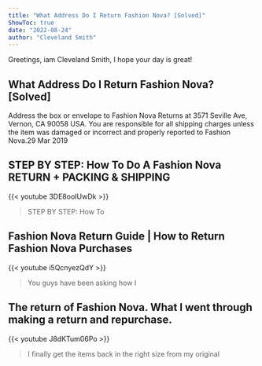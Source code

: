 ```yaml
---
title: "What Address Do I Return Fashion Nova? [Solved]"
ShowToc: true 
date: "2022-08-24"
author: "Cleveland Smith" 
---
```


Greetings, iam Cleveland Smith, I hope your day is great!
## What Address Do I Return Fashion Nova? [Solved]
 Address the box or envelope to Fashion Nova Returns at 3571 Seville Ave, Vernon, CA 90058 USA. You are responsible for all shipping charges unless the item was damaged or incorrect and properly reported to Fashion Nova.29 Mar 2019

## STEP BY STEP: How To Do A Fashion Nova RETURN + PACKING & SHIPPING
{{< youtube 3DE8ooIUwDk >}}
>STEP BY STEP: How To 

## Fashion Nova Return Guide | How to Return Fashion Nova Purchases
{{< youtube i5QcnyezQdY >}}
>You guys have been asking how I 

## The return of Fashion Nova.  What I went through making a return and repurchase.
{{< youtube J8dKTum06Po >}}
>I finally get the items back in the right size from my original 

